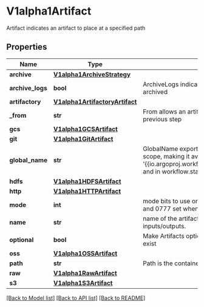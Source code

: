 # V1alpha1Artifact

Artifact indicates an artifact to place at a specified path
## Properties
Name | Type | Description | Notes
------------ | ------------- | ------------- | -------------
**archive** | [**V1alpha1ArchiveStrategy**](V1alpha1ArchiveStrategy.md) |  | [optional] 
**archive_logs** | **bool** | ArchiveLogs indicates if the container logs should be archived | [optional] 
**artifactory** | [**V1alpha1ArtifactoryArtifact**](V1alpha1ArtifactoryArtifact.md) |  | [optional] 
**_from** | **str** | From allows an artifact to reference an artifact from a previous step | [optional] 
**gcs** | [**V1alpha1GCSArtifact**](V1alpha1GCSArtifact.md) |  | [optional] 
**git** | [**V1alpha1GitArtifact**](V1alpha1GitArtifact.md) |  | [optional] 
**global_name** | **str** | GlobalName exports an output artifact to the global scope, making it available as &#39;{{io.argoproj.workflow.v1alpha1.outputs.artifacts.XXXX}} and in workflow.status.outputs.artifacts | [optional] 
**hdfs** | [**V1alpha1HDFSArtifact**](V1alpha1HDFSArtifact.md) |  | [optional] 
**http** | [**V1alpha1HTTPArtifact**](V1alpha1HTTPArtifact.md) |  | [optional] 
**mode** | **int** | mode bits to use on this file, must be a value between 0 and 0777 set when loading input artifacts. | [optional] 
**name** | **str** | name of the artifact. must be unique within a template&#39;s inputs/outputs. | 
**optional** | **bool** | Make Artifacts optional, if Artifacts doesn&#39;t generate or exist | [optional] 
**oss** | [**V1alpha1OSSArtifact**](V1alpha1OSSArtifact.md) |  | [optional] 
**path** | **str** | Path is the container path to the artifact | [optional] 
**raw** | [**V1alpha1RawArtifact**](V1alpha1RawArtifact.md) |  | [optional] 
**s3** | [**V1alpha1S3Artifact**](V1alpha1S3Artifact.md) |  | [optional] 

[[Back to Model list]](../README.md#documentation-for-models) [[Back to API list]](../README.md#documentation-for-api-endpoints) [[Back to README]](../README.md)


